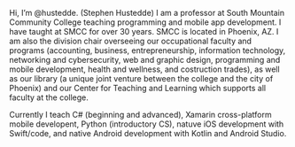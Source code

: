Hi, I’m @hustedde. (Stephen Hustedde)
I am a professor at South Mountain Community College teaching programming
and mobile app development. I have taught at SMCC for over 30 years. SMCC
is located in Phoenix, AZ. I am also the division chair overseeing our
occupational faculty and programs (accounting, business, entrepreneurship,
information technology, networking and cybersecurity, web and graphic 
design, programming and mobile development, health and wellness, and 
costruction trades), as well as our library (a unique joint venture between 
the college and the city of Phoenix) and our Center for Teaching and Learning
which supports all faculty at the college. 

Currently I teach C# (beginning and advanced), Xamarin cross-platform mobile
developent, Python (introductory CS), natuve iOS development with Swift/code,
and native Android development with Kotlin and Android Studio.

<!---
hustedde/hustedde is a ✨ special ✨ repository because its `README.md` (this file) appears on your GitHub profile.
You can click the Preview link to take a look at your changes.
--->
